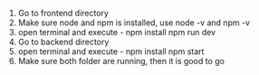 1. Go to frontend directory
2. Make sure node and npm is installed, use node -v and npm -v
3. open terminal and execute - 
    npm install
    npm run dev
4. Go to backend directory
5. open terminal and execute - 
    npm install
    npm start
6. Make sure both folder are running, then it is good to go
